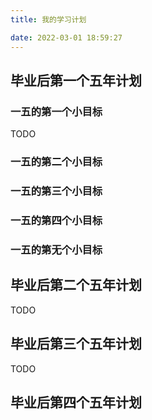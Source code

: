 ```yaml
---
title: 我的学习计划

date: 2022-03-01 18:59:27
---
```


## 毕业后第一个五年计划

### 一五的第一个小目标
TODO

### 一五的第二个小目标

### 一五的第三个小目标

### 一五的第四个小目标

### 一五的第无个小目标


## 毕业后第二个五年计划

TODO

## 毕业后第三个五年计划

TODO

## 毕业后第四个五年计划

